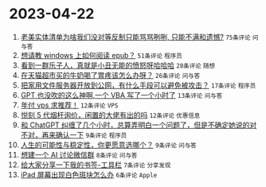 # 2023-04-22

1. [老美实体清单为啥我们没对等反制只能骂骂咧咧, 只能不满和遗憾?](https://www.v2ex.com/t/934497) `75条评论` `问与答`
1. [想请教 windows 上如何阅读 epub？](https://www.v2ex.com/t/934493) `51条评论` `程序员`
1. [看到一群乐子人，真就是小丑无能的愤怒呀哈哈哈](https://www.v2ex.com/t/934509) `28条评论` `随想`
1. [在天猫超市买的牛奶喝了胃疼该怎么办呀？](https://www.v2ex.com/t/934498) `26条评论` `问与答`
1. [把家用文件服务器开放到公网，有什么手段可以避免被攻击？](https://www.v2ex.com/t/934526) `17条评论` `程序员`
1. [GPT 也没吹的这么神啊,一个 VBA 写了一个小时了](https://www.v2ex.com/t/934504) `13条评论` `问与答`
1. [年付 vps 求推荐！](https://www.v2ex.com/t/934499) `12条评论` `VPS`
1. [悦刻 5 代烟杆询价，闲置的大佬有出的吗](https://www.v2ex.com/t/934496) `12条评论` `优惠信息`
1. [和 ChatGPT 纠缠了几个小时，总算弄明白一个问题了，但是不确定她说的对不对，再来确认一下](https://www.v2ex.com/t/934518) `9条评论` `程序员`
1. [人生的可能性与稳定性，你更愿意选哪个？](https://www.v2ex.com/t/934511) `9条评论` `问与答`
1. [想建一个 AI 讨论微信群](https://www.v2ex.com/t/934516) `8条评论` `问与答`
1. [给大家分享一下我的书签-工具栏](https://www.v2ex.com/t/934508) `7条评论` `分享发现`
1. [iPad 屏幕出现白色斑块怎么办](https://www.v2ex.com/t/934506) `6条评论` `Apple`
